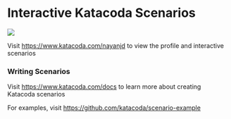 # Interactive Katacoda Scenarios

[![](http://shields.katacoda.com/katacoda/nayanjd/count.svg)](https://www.katacoda.com/nayanjd "Get your profile on Katacoda.com")

Visit https://www.katacoda.com/nayanjd to view the profile and interactive scenarios

### Writing Scenarios
Visit https://www.katacoda.com/docs to learn more about creating Katacoda scenarios

For examples, visit https://github.com/katacoda/scenario-example
